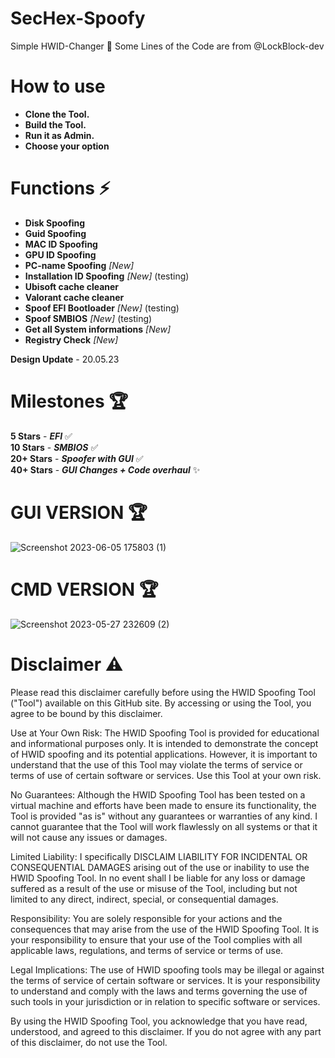 # SecHex-Spoofy

Simple HWID-Changer 🔑︎
Some Lines of the Code are from @LockBlock-dev 


# How to use
+ **Clone the Tool.**
+ **Build the Tool.**
+ **Run it as Admin.**
+ **Choose your option**


# Functions ⚡
+ **Disk Spoofing**
+ **Guid Spoofing**
+ **MAC ID Spoofing**
+ **GPU ID Spoofing**
+ **PC-name Spoofing** *[New]*
+ **Installation ID Spoofing** *[New]* (testing)
+ **Ubisoft cache cleaner** 
+ **Valorant cache cleaner** 
+ **Spoof EFI Bootloader** *[New]* (testing)
+ **Spoof SMBIOS** *[New]* (testing)
+ **Get all System informations** *[New]*
+ **Registry Check** *[New]*


**Design Update** - 20.05.23

# Milestones 🏆
**5 Stars** - ***EFI*** ✅                             
**10 Stars** - ***SMBIOS***  ✅                                                                 
**20+ Stars** - ***Spoofer with GUI*** ✅       
**40+ Stars** - ***GUI Changes + Code overhaul*** ✨         

# GUI VERSION 🏆
![Screenshot 2023-06-05 175803 (1)](https://github.com/SecHex/SecHex-Spoofy/assets/96635023/54c6f9ad-ef71-440e-93aa-f630ca4ab4eb)

# CMD VERSION 🏆
![Screenshot 2023-05-27 232609 (2)](https://github.com/SecHex/SecHex-Spoofy/assets/96635023/c401bd71-b489-4391-bcf6-231dd99353f5)




# Disclaimer ⚠️
Please read this disclaimer carefully before using the HWID Spoofing Tool ("Tool") available on this GitHub site. By accessing or using the Tool, you agree to be bound by this disclaimer.

Use at Your Own Risk: The HWID Spoofing Tool is provided for educational and informational purposes only. It is intended to demonstrate the concept of HWID spoofing and its potential applications. However, it is important to understand that the use of this Tool may violate the terms of service or terms of use of certain software or services. Use this Tool at your own risk.

No Guarantees: Although the HWID Spoofing Tool has been tested on a virtual machine and efforts have been made to ensure its functionality, the Tool is provided "as is" without any guarantees or warranties of any kind. I cannot guarantee that the Tool will work flawlessly on all systems or that it will not cause any issues or damages.

Limited Liability: I specifically DISCLAIM LIABILITY FOR INCIDENTAL OR CONSEQUENTIAL DAMAGES arising out of the use or inability to use the HWID Spoofing Tool. In no event shall I be liable for any loss or damage suffered as a result of the use or misuse of the Tool, including but not limited to any direct, indirect, special, or consequential damages.

Responsibility: You are solely responsible for your actions and the consequences that may arise from the use of the HWID Spoofing Tool. It is your responsibility to ensure that your use of the Tool complies with all applicable laws, regulations, and terms of service or terms of use.

Legal Implications: The use of HWID spoofing tools may be illegal or against the terms of service of certain software or services. It is your responsibility to understand and comply with the laws and terms governing the use of such tools in your jurisdiction or in relation to specific software or services.

By using the HWID Spoofing Tool, you acknowledge that you have read, understood, and agreed to this disclaimer. If you do not agree with any part of this disclaimer, do not use the Tool.
